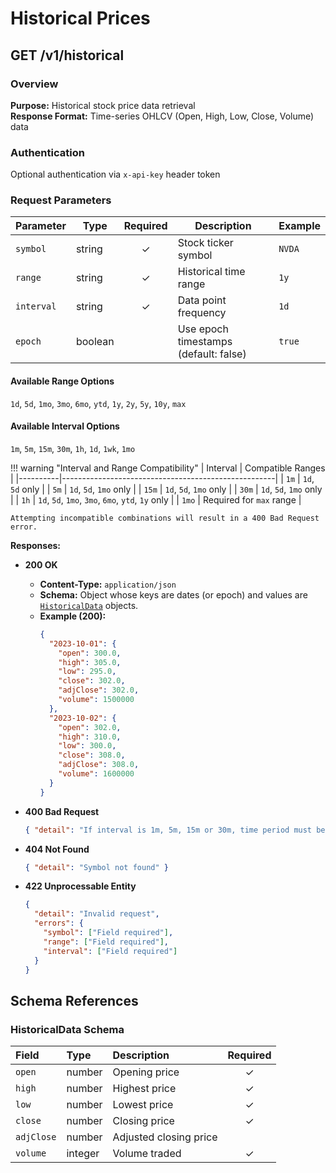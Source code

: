 # Historical Prices

## GET /v1/historical

### Overview

**Purpose:** Historical stock price data retrieval  
**Response Format:** Time-series OHLCV (Open, High, Low, Close, Volume) data

### Authentication

Optional authentication via `x-api-key` header token

### Request Parameters

| Parameter  | Type    | Required | Description                           | Example |
|------------|---------|:--------:|---------------------------------------|---------|
| `symbol`   | string  |    ✓     | Stock ticker symbol                   | `NVDA`  |
| `range`    | string  |    ✓     | Historical time range                 | `1y`    |
| `interval` | string  |    ✓     | Data point frequency                  | `1d`    |
| `epoch`    | boolean |          | Use epoch timestamps (default: false) | `true`  |

#### Available Range Options
`1d`, `5d`, `1mo`, `3mo`, `6mo`, `ytd`, `1y`, `2y`, `5y`, `10y`, `max`

#### Available Interval Options
`1m`, `5m`, `15m`, `30m`, `1h`, `1d`, `1wk`, `1mo`

!!! warning "Interval and Range Compatibility"
    | Interval | Compatible Ranges                                   |
    |----------|-----------------------------------------------------|
    | `1m`     | `1d`, `5d` only                                     |
    | `5m`     | `1d`, `5d`, `1mo` only                              |
    | `15m`    | `1d`, `5d`, `1mo` only                              |
    | `30m`    | `1d`, `5d`, `1mo` only                              |
    | `1h`     | `1d`, `5d`, `1mo`, `3mo`, `6mo`, `ytd`, `1y` only   |
    | `1mo`    | Required for `max` range                            |
    
    Attempting incompatible combinations will result in a 400 Bad Request error.

**Responses:**

- **200 OK**  
  - **Content-Type:** `application/json`  
  - **Schema:** Object whose keys are dates (or epoch) and values are [`HistoricalData`](#historicaldata-schema) objects.  
  - **Example (200):**
    ```json
    {
      "2023-10-01": {
        "open": 300.0,
        "high": 305.0,
        "low": 295.0,
        "close": 302.0,
        "adjClose": 302.0,
        "volume": 1500000
      },
      "2023-10-02": {
        "open": 302.0,
        "high": 310.0,
        "low": 300.0,
        "close": 308.0,
        "adjClose": 308.0,
        "volume": 1600000
      }
    }
    ```

- **400 Bad Request**  
  ```json
  { "detail": "If interval is 1m, 5m, 15m or 30m, time period must be 1mo or less" }
  ```

- **404 Not Found**
  ```json
  { "detail": "Symbol not found" }
  ```

- **422 Unprocessable Entity**
  ```json
  {
    "detail": "Invalid request",
    "errors": {
      "symbol": ["Field required"],
      "range": ["Field required"],
      "interval": ["Field required"]
    }
  }
  ```

## Schema References

### HistoricalData Schema

| Field      | Type    | Description            | Required |
|:-----------|:--------|:-----------------------|:--------:|
| `open`     | number  | Opening price          |    ✓     |
| `high`     | number  | Highest price          |    ✓     |
| `low`      | number  | Lowest price           |    ✓     |
| `close`    | number  | Closing price          |    ✓     |
| `adjClose` | number  | Adjusted closing price |          |
| `volume`   | integer | Volume traded          |    ✓     |
